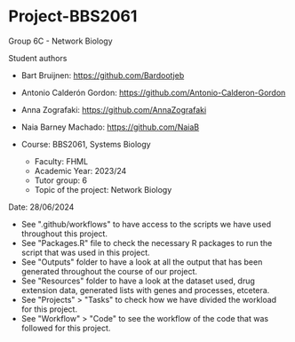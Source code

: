 # Project-BBS2061
Group 6C - Network Biology


Student authors
- Bart Bruijnen: https://github.com/Bardootjeb
- Antonio Calderón Gordon: https://github.com/Antonio-Calderon-Gordon
- Anna Zografaki: https://github.com/AnnaZografaki 
- Naia Barney Machado: https://github.com/NaiaB




- Course: BBS2061, Systems Biology
    - Faculty: FHML							
    - Academic Year: 2023/24
    - Tutor group: 6
    - Topic of the project: Network Biology

Date: 28/06/2024

- See ".github/workflows" to have access to the scripts we have used throughout this project.
- See "Packages.R" file to check the necessary R packages to run the script that was used in this project.
- See "Outputs" folder to have a look at all the output that has been generated throughout the course of our project.
- See "Resources" folder to have a look at the dataset used, drug extension data, generated lists with genes and processes, etcetera.
- See "Projects" > "Tasks" to check how we have divided the workload for this project.
- See "Workflow" > "Code" to see the workflow of the code that was followed for this project.
